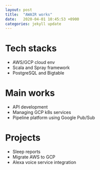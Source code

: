 ```yaml
---
layout: post
title:  "AWAIR works"
date:   2020-04-01 10:45:53 +0900
categories: jekyll update
---
```


# Tech stacks
- AWS/GCP cloud env
- Scala and Spray framework
- PostgreSQL and Bigtable

# Main works
- API development
- Managing GCP k8s services
- Pipeline platform using Google Pub/Sub

# Projects
- Sleep reports
- Migrate AWS to GCP
- Alexa voice service integration

